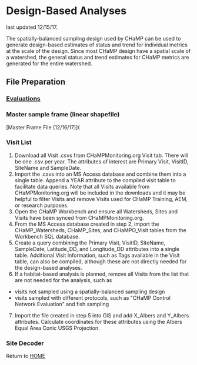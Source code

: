 

# Design-Based Analyses
last updated 12/15/17.  

The spatially-balanced sampling design used by CHaMP can be used to generate design-based estimates of status and trend for individual metrics at the scale of the design. Since most CHaMP design have a spatial scale of a watershed, the general status and trend estimates for CHaMP metrics are generated for the entire watershed.  


## File Preparation

### [Evaluations](Design_Evaluations.md)

### Master sample frame (linear shapefile)

[Master Frame File (12/16/17)](

### Visit List
1. Download all Visit .csvs from CHaMPMonitoring.org Visit tab. There will be one .csv per year. The attributes of interest are Primary Visit, VisitID, SiteName and SampleDate. 
2. Import the .csvs into an MS Access database and combine them into a single table. Append a YEAR attribute to the compiled visit table to facilitate data queries. Note that all Visits available from CHaMPMonitoring.org will be included in the downloads and it may be helpful to filter Visits and remove Visits used for CHaMP Training, AEM, or research purposes.
3. Open the CHaMP Workbench and ensure all Watersheds, Sites and Visits have been synced from CHaMPMonitoring.org.
4. From the MS Access database created in step 2, import the CHaMP_Watersheds, CHaMP_Sites, and CHaMPO_Visit tables from the Workbench SQL database.  
5. Create a query combining the Primary Visit, VisitID, SiteName, SampleDate, Latitude_DD, and Longitude_DD attributes into a single table. Additional Visit Information, such as Tags available in the Visit table, can also be compiled, although these are not directly needed for the design-based analyses.
6. If a habitat-based analysis is planned, remove all Visits from the list that are not needed for the analysis, such as
* visits not sampled using a spatially-balanced sampling design
* visits sampled with different protocols, such as "CHaMP Control Network Evaluation" and fish sampling
7. Import the file created in step 5 into GIS and add X_Albers and Y_Albers attributes.  Calculate coordinates for these attributes using the Albers Equal Area Conic USGS Projection.

### Site Decoder




Return to [HOME](README.md)
